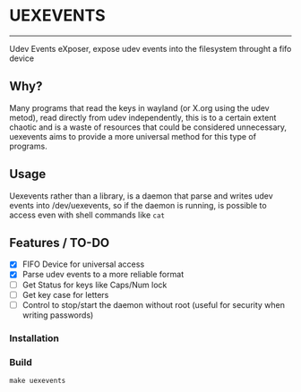 # UEXEVENTS

---
Udev Events eXposer, expose udev events into the filesystem throught a fifo device

## Why?

Many programs that read the keys in wayland (or X.org using the udev metod), read directly from udev independently, this is to a certain extent chaotic and is a waste of resources that could be considered unnecessary, uexevents aims to provide a more universal method for this type of programs.

## Usage

Uexevents rather than a library, is a daemon that parse and writes udev events into /dev/uexevents, so if the daemon is running, is possible to access even with shell commands like `cat`

## Features / TO-DO

- [x] FIFO Device for universal access
- [x] Parse udev events to a more reliable format
- [ ] Get Status for keys like Caps/Num lock
- [ ] Get key case for letters
- [ ] Control to stop/start the daemon without root (useful for security when writing passwords)

### Installation

### Build
```
make uexevents
```
